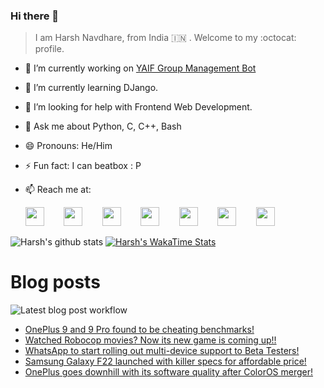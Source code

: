 ### Hi there 👋

> I am Harsh Navdhare, from India :india: . Welcome to my :octocat: profile.

* 🔭 I’m currently working on [YAIF Group Management Bot](https://github.com/YAIFoundation/YAR_Manager_Bot)
* 🌱 I’m currently learning DJango.
* 🤔 I’m looking for help with Frontend Web Development.
* 💬 Ask me about Python, C, C++, Bash
* 😄 Pronouns: He/Him
* ⚡ Fun fact: I can beatbox : P
* 📫 Reach me at: 
 

    [<img src="https://simpleicons.org/icons/instagram.svg" width="30">](https://www.instagram.com/plus_infinity.hn) &nbsp;&nbsp;&nbsp;&nbsp;&nbsp;&nbsp;
    [<img src="https://simpleicons.org/icons/facebook.svg" width="30">](https://www.facebook.com/harsh.navdhare.infinity) &nbsp;&nbsp;&nbsp;&nbsp;&nbsp;&nbsp; 
    [<img src="https://simpleicons.org/icons/twitter.svg" width="30">](https://twitter.com/hnavdhare) &nbsp;&nbsp;&nbsp;&nbsp;&nbsp;&nbsp; 
    [<img src="https://simpleicons.org/icons/xdadevelopers.svg" width="30">](https://forum.xda-developers.com/member.php?u=8122486) &nbsp;&nbsp;&nbsp;&nbsp;&nbsp;&nbsp; 
    [<img src="https://simpleicons.org/icons/telegram.svg" width="30">](https://t.me/infinitEplus) &nbsp;&nbsp;&nbsp;&nbsp;&nbsp;&nbsp;
    [<img src="https://simpleicons.org/icons/snapchat.svg" width="30">](https://www.snapchat.com/add/plus.infinity) &nbsp;&nbsp;&nbsp;&nbsp;&nbsp;&nbsp; 
    [<img src="https://simpleicons.org/icons/gmail.svg" width="30">](mailto:navdhareharsh2001@gmail.com)

 
 

![Harsh's github stats](https://github-readme-stats-infinity-plus.vercel.app/api?username=infinity-plus&show_icons=true&count_private=true&theme=dark) [![Harsh's WakaTime Stats](https://github-readme-stats-infinity-plus.vercel.app/api/wakatime?username=infinity_plus&theme=dark)](https://wakatime.com/@infinity_plus)

# Blog posts

![Latest blog post workflow](https://github.com/infinity-plus/infinity-plus/workflows/Latest%20blog%20post%20workflow/badge.svg)

<!-- BLOG-POST-LIST:START -->
- [OnePlus 9 and 9 Pro found to be cheating benchmarks!](https://spadebee.com/2021/07/07/oneplus-9-and-9-pro-found-to-be-cheating-benchmarks/?utm_source=rss&utm_medium=rss&utm_campaign=oneplus-9-and-9-pro-found-to-be-cheating-benchmarks)
- [Watched Robocop movies? Now its new game is coming up!!](https://spadebee.com/2021/07/07/watched-robocop-movies-now-its-new-game-is-coming-up/?utm_source=rss&utm_medium=rss&utm_campaign=watched-robocop-movies-now-its-new-game-is-coming-up)
- [WhatsApp to start rolling out multi-device support to Beta Testers!](https://spadebee.com/2021/07/06/whatsapp-to-start-rolling-out-multi-device-support-to-beta-testers/?utm_source=rss&utm_medium=rss&utm_campaign=whatsapp-to-start-rolling-out-multi-device-support-to-beta-testers)
- [Samsung Galaxy F22 launched with killer specs for affordable price!](https://spadebee.com/2021/07/06/samsung-galaxy-f22-launched-with-killer-specs-for-affordable-price/?utm_source=rss&utm_medium=rss&utm_campaign=samsung-galaxy-f22-launched-with-killer-specs-for-affordable-price)
- [OnePlus goes downhill with its software quality after ColorOS merger!](https://spadebee.com/2021/07/04/oneplus-goes-downhill-with-its-software-quality-after-coloros-merger/?utm_source=rss&utm_medium=rss&utm_campaign=oneplus-goes-downhill-with-its-software-quality-after-coloros-merger)
<!-- BLOG-POST-LIST:END -->
